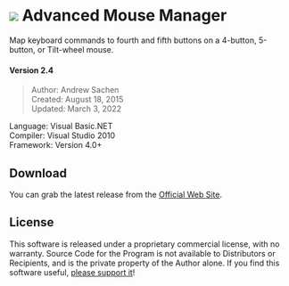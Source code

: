 # ![](https://realityripple.com/Software/Applications/Advanced-Mouse-Manager/favicon-32x32.png) Advanced Mouse Manager
Map keyboard commands to fourth and fifth buttons on a 4-button, 5-button, or Tilt-wheel mouse.

#### Version 2.4
> Author: Andrew Sachen  
> Created: August 18, 2015  
> Updated: March 3, 2022  

Language: Visual Basic.NET  
Compiler: Visual Studio 2010  
Framework: Version 4.0+

## Download
You can grab the latest release from the [Official Web Site](https://realityripple.com/Software/Applications/Advanced-Mouse-Manager/).

## License
This software is released under a proprietary commercial license, with no warranty. Source Code for the Program is not available to Distributors or Recipients, and is the private property of the Author alone. If you find this software useful, [please support it](https://realityripple.com/donate.php?itm=Advanced+Mouse+Manager)!

